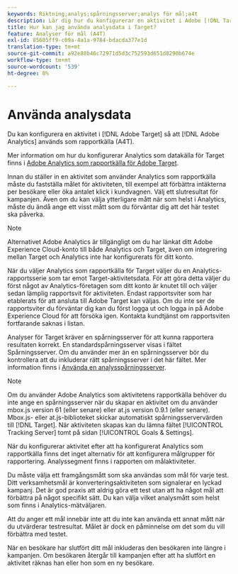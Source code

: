 ```yaml
---
keywords: Riktning;analys;spårningsserver;analys för mål;a4t
description: Lär dig hur du konfigurerar en aktivitet i Adobe [!DNL Target] to use Adobe Analytics as the reporting source. This integration is called Analytics for [!DNL Target] (A4T).
title: Hur kan jag använda analysdata i Target?
feature: Analyser för mål (A4T)
exl-id: 85605ff9-c09a-4a1a-9784-bdacda377e1d
translation-type: tm+mt
source-git-commit: a92e88b46c72971d5d3c752593d651d8290b674e
workflow-type: tm+mt
source-wordcount: '539'
ht-degree: 0%

---
```


# Använda analysdata

Du kan konfigurera en aktivitet i [!DNL Adobe Target] så att [!DNL Adobe Analytics] används som rapportkälla (A4T).

Mer information om hur du konfigurerar Analytics som datakälla för Target finns i [Adobe Analytics som rapportkälla för Adobe Target](/help/c-integrating-target-with-mac/a4t/a4t.md).

Innan du ställer in en aktivitet som använder Analytics som rapportkälla måste du fastställa målet för aktiviteten, till exempel att förbättra intäkterna per besökare eller öka antalet klick i kundvagnen. Välj ett slutresultat för kampanjen. Även om du kan välja ytterligare mått när som helst i Analytics, måste du ändå ange ett visst mått som du förväntar dig att det här testet ska påverka.

>[!NOTE]
>
>Alternativet Adobe Analytics är tillgängligt om du har länkat ditt Adobe Experience Cloud-konto till både Analytics och Target, även om integrering mellan Target och Analytics inte har konfigurerats för ditt konto.

När du väljer Analytics som rapportkälla för Target väljer du en Analytics-rapportsserie som tar emot Target-aktivitetsdata. För att göra detta väljer du först något av Analytics-företagen som ditt konto är knutet till och väljer sedan lämplig rapportsvit för aktiviteten. Endast rapportsviter som har etablerats för att ansluta till Adobe Target kan väljas. Om du inte ser de rapportsviter du förväntar dig kan du först logga ut och logga in på Adobe Experience Cloud för att försöka igen. Kontakta kundtjänst om rapportsviten fortfarande saknas i listan.

Analyser för Target kräver en spårningsserver för att kunna rapportera resultaten korrekt. En standardspårningsserver visas i fältet Spårningsserver. Om du använder mer än en spårningsserver bör du kontrollera att du inkluderar rätt spårningsserver i det här fältet. Mer information finns i [Använda en analysspårningsserver](/help/c-integrating-target-with-mac/a4t/analytics-tracking-server.md#task_72077BA7E93C4A65A715A18F32228823).

>[!NOTE]
>
>Om du använder Adobe Analytics som aktivitetens rapportkälla behöver du inte ange en spårningsserver när du skapar en aktivitet om du använder mbox.js version 61 (eller senare) eller at.js version 0.9.1 (eller senare). Mbox.js- eller at.js-biblioteket skickar automatiskt spårningsservervärden till [!DNL Target]. När aktiviteten skapas kan du lämna fältet [!UICONTROL Tracking Server] tomt på sidan [!UICONTROL Goals & Settings].

När du konfigurerar aktivitet efter att ha konfigurerat Analytics som rapportkälla finns det inget alternativ för att konfigurera målgrupper för rapportering. Analyssegment finns i rapporten om målaktiviteter.

Du måste välja ett framgångsmått som ska användas som mål för varje test. Ditt verksamhetsmål är konverteringsaktiviteten som signalerar en lyckad kampanj. Det är god praxis att aldrig göra ett test utan att ha något mål att förbättra på något specifikt sätt. Du kan välja vilket analysmått som helst som finns i Analytics-mätväljaren.

Att du anger ett mål innebär inte att du inte kan använda ett annat mått när du utvärderar testresultat. Målet är dock en påminnelse om det som du vill förbättra med testet.

När en besökare har slutfört ditt mål inkluderas den besökaren inte längre i kampanjen. Om besökaren återgår till kampanjen efter att ha slutfört en aktivitet räknas han eller hon som en ny besökare.
